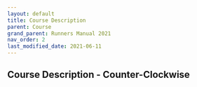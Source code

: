```yaml
---
layout: default
title: Course Description
parent: Course
grand_parent: Runners Manual 2021
nav_order: 2
last_modified_date: 2021-06-11
---
```


## Course Description - Counter-Clockwise
